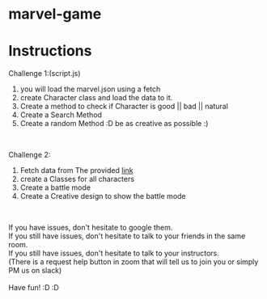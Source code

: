 # marvel-game


# Instructions
Challenge 1:(script.js)
1. you will load the marvel.json using a fetch
2. create Character class and load the data to it.
3. Create a method to check if Character is good || bad || natural 
4. Create a Search Method
5. Create a random Method :D be as creative as possible :)
<br>

Challenge 2:
1. Fetch data from The provided [link](https://akabab.github.io/superhero-api/)
2. create a Classes for all characters
3. Create a battle mode
4. Create a Creative design to show the battle mode


<br>


If you have issues, don't hesitate to google them.
<br>
If you still have issues, don't hesitate to talk to your friends in the same room.
<br>
If you still have issues, don't hesitate to talk to your instructors.
<br>
(There is a request help button in zoom that will tell us to join you or simply PM us on slack)
<br>
<br>
Have fun! :D :D
